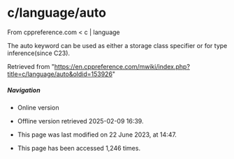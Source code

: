 # c/language/auto

From cppreference.com
< c‎ | language

The auto keyword can be used as either a storage class specifier or for type inference(since C23).

Retrieved from "<https://en.cppreference.com/mwiki/index.php?title=c/language/auto&oldid=153926>"

##### Navigation

- Online version
- Offline version retrieved 2025-02-09 16:39.

- This page was last modified on 22 June 2023, at 14:47.
- This page has been accessed 1,246 times.